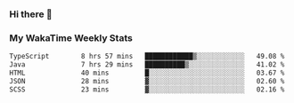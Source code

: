 ### Hi there 👋

<!--
**royschrauwen/royschrauwen** is a ✨ _special_ ✨ repository because its `README.md` (this file) appears on your GitHub profile.

Here are some ideas to get you started:

- 🔭 I’m currently working on ...
- 🌱 I’m currently learning ...
- 👯 I’m looking to collaborate on ...
- 🤔 I’m looking for help with ...
- 💬 Ask me about ...
- 📫 How to reach me: ...
- 😄 Pronouns: ...
- ⚡ Fun fact: ...
-->


### My WakaTime Weekly Stats
<!--START_SECTION:waka-->

```txt
TypeScript        8 hrs 57 mins   ████████████▒░░░░░░░░░░░░   49.08 %
Java              7 hrs 29 mins   ██████████▒░░░░░░░░░░░░░░   41.02 %
HTML              40 mins         █░░░░░░░░░░░░░░░░░░░░░░░░   03.67 %
JSON              28 mins         ▓░░░░░░░░░░░░░░░░░░░░░░░░   02.60 %
SCSS              23 mins         ▓░░░░░░░░░░░░░░░░░░░░░░░░   02.16 %
```

<!--END_SECTION:waka-->
